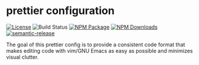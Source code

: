# prettier configuration

[![License][]](https://opensource.org/licenses/ISC)
![Build Status](https://github.com/ericcrosson/prettier-config/actions/workflows/ci.yml/badge.svg)
[![NPM Package][]](https://npmjs.org/package/@ericcrosson/prettier-config)
[![NPM Downloads][]](https://www.npmjs.com/package/@ericcrosson/prettier-config)
[![semantic-release]](https://github.com/semantic-release/semantic-release)

[license]: https://img.shields.io/badge/License-ISC-blue.svg
[npm package]: https://img.shields.io/npm/v/@ericcrosson/prettier-config.svg
[npm downloads]: https://img.shields.io/npm/dt/@ericcrosson/prettier-config.svg
[semantic-release]: https://img.shields.io/badge/%20%20%F0%9F%93%A6%F0%9F%9A%80-semantic--release-e10079.svg

The goal of this prettier config is to provide a consistent code format that makes
editing code with vim/GNU Emacs as easy as possible and minimizes visual clutter.
